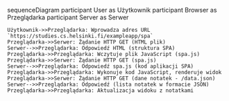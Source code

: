 sequenceDiagram
    participant User as Użytkownik
    participant Browser as Przeglądarka
    participant Server as Serwer

    Użytkownik->>Przeglądarka: Wprowadza adres URL `https://studies.cs.helsinki.fi/exampleapp/spa`
    Przeglądarka->>Serwer: Żądanie HTTP GET (HTML plik)
    Serwer-->>Przeglądarka: Odpowiedź HTML (struktura SPA)
    Przeglądarka->>Przeglądarka: Wczytuje plik JavaScript (spa.js)
    Przeglądarka->>Serwer: Żądanie HTTP GET (spa.js)
    Serwer-->>Przeglądarka: Odpowiedź spa.js (kod aplikacji SPA)
    Przeglądarka->>Przeglądarka: Wykonuje kod JavaScript, renderuje widok
    Przeglądarka->>Serwer: Żądanie HTTP GET (dane notatek - /data.json)
    Serwer-->>Przeglądarka: Odpowiedź (lista notatek w formacie JSON)
    Przeglądarka->>Przeglądarka: Aktualizacja widoku z notatkami
